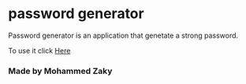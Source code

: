 # password generator
Password generator is an application that genetate a strong password.

To use it click [Here](https://mohamed-zaky.github.io/password)

### Made by Mohammed Zaky
